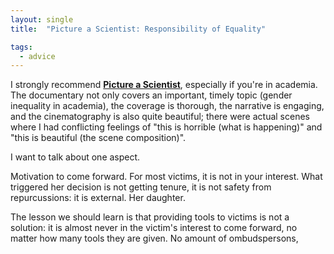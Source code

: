```yaml
---
layout: single
title:  "Picture a Scientist: Responsibility of Equality"

tags:
  - advice
---
```


I strongly recommend [**Picture a Scientist**](https://www.pictureascientist.com/), especially if you're in academia. The documentary not only covers an important, timely topic (gender inequality in academia), the coverage is thorough, the narrative is engaging, and the cinematography is also quite beautiful; there were actual scenes where I had conflicting feelings of "this is horrible (what is happening)" and "this is beautiful (the scene composition)".  

I want to talk about one aspect.

Motivation to come forward. For most victims, it is not in your interest. What triggered her decision is not getting tenure, it is not safety from repurcussions: it is external. Her daughter.

 The lesson we should learn is that providing tools to victims is not a solution: it is almost never in the victim's interest to come forward, no matter how many tools they are given.
 No amount of ombudspersons, 
